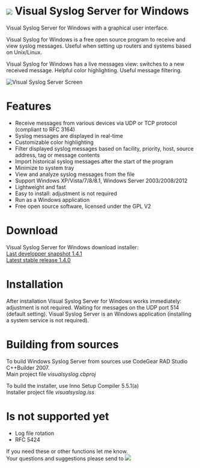 ![](https://raw.githubusercontent.com/MaxBelkov/visualsyslog/master/screens/ico.png) Visual Syslog Server for Windows
===
Visual Syslog Server for Windows with a graphical user interface.

Visual Syslog for Windows is a free open source program to receive and view syslog messages. Useful when setting up routers and systems based on Unix/Linux.

Visual Syslog for Windows has a live messages view: switches to a new received message. Helpful color highlighting. Useful message filtering.

![Visual Syslog Server Screen](https://github.com/MaxBelkov/visualsyslog/blob/master/screens/screen1.png?raw=true)

Features
===
* Receive messages from various devices via UDP or TCP protocol (compliant to RFC 3164)
* Syslog messages are displayed in real-time
* Customizable color highlighting
* Filter displayed syslog messages based on facility, priority, host, source address, tag or message contents
* Import historical syslog messages after the start of the program
* Minimize to system tray
* View and analyze syslog messages from the file
* Support Windows XP/Vista/7/8/8.1, Windows Server 2003/2008/2012
* Lightweight and fast
* Easy to install: adjustment is not required
* Run as a Windows application
* Free open source software, licensed under the GPL V2

Download
===
Visual Syslog Server for Windows download installer:  
[Last developper snapshot 1.4.1](https://github.com/MaxBelkov/visualsyslog/blob/master/Output/visualsyslog_setup.exe?raw=true)  
[Latest stable release 1.4.0](https://github.com/MaxBelkov/visualsyslog/releases/latest)

Installation
===
After installation Visual Syslog Server for Windows works immediately: adjustment is not required.
Waiting for messages on the UDP port 514 (default setting).
Visual Syslog Server is an Windows application (installing a system service is not required).

Building from sources
===
To build Windows Syslog Server from sources use CodeGear RAD Studio C++Builder 2007.  
Main project file _visualsyslog.cbproj_

To build the installer, use Inno Setup Compiler 5.5.1(a)  
Installer project file _visualsyslog.iss_

Is not supported yet
===
* Log file rotation
* RFC 5424

If you need these or other functions let me know.  
Your questions and suggestions please send to ![ ](https://github.com/MaxBelkov/visualsyslog/blob/master/screens/m.png?raw=true)
